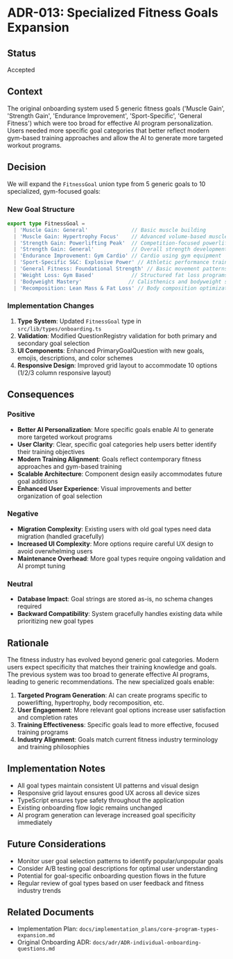 # ADR-013: Specialized Fitness Goals Expansion

## Status
Accepted

## Context
The original onboarding system used 5 generic fitness goals ('Muscle Gain', 'Strength Gain', 'Endurance Improvement', 'Sport-Specific', 'General Fitness') which were too broad for effective AI program personalization. Users needed more specific goal categories that better reflect modern gym-based training approaches and allow the AI to generate more targeted workout programs.

## Decision
We will expand the `FitnessGoal` union type from 5 generic goals to 10 specialized, gym-focused goals:

### New Goal Structure
```typescript
export type FitnessGoal =
  | 'Muscle Gain: General'              // Basic muscle building
  | 'Muscle Gain: Hypertrophy Focus'    // Advanced volume-based muscle building
  | 'Strength Gain: Powerlifting Peak'  // Competition-focused powerlifting
  | 'Strength Gain: General'            // Overall strength development
  | 'Endurance Improvement: Gym Cardio' // Cardio using gym equipment
  | 'Sport-Specific S&C: Explosive Power' // Athletic performance training
  | 'General Fitness: Foundational Strength' // Basic movement patterns
  | 'Weight Loss: Gym Based'            // Structured fat loss programs
  | 'Bodyweight Mastery'               // Calisthenics and bodyweight skills
  | 'Recomposition: Lean Mass & Fat Loss' // Body composition optimization
```

### Implementation Changes
1. **Type System**: Updated `FitnessGoal` type in `src/lib/types/onboarding.ts`
2. **Validation**: Modified QuestionRegistry validation for both primary and secondary goal selection
3. **UI Components**: Enhanced PrimaryGoalQuestion with new goals, emojis, descriptions, and color schemes
4. **Responsive Design**: Improved grid layout to accommodate 10 options (1/2/3 column responsive layout)

## Consequences

### Positive
- **Better AI Personalization**: More specific goals enable AI to generate more targeted workout programs
- **User Clarity**: Clear, specific goal categories help users better identify their training objectives
- **Modern Training Alignment**: Goals reflect contemporary fitness approaches and gym-based training
- **Scalable Architecture**: Component design easily accommodates future goal additions
- **Enhanced User Experience**: Visual improvements and better organization of goal selection

### Negative
- **Migration Complexity**: Existing users with old goal types need data migration (handled gracefully)
- **Increased UI Complexity**: More options require careful UX design to avoid overwhelming users
- **Maintenance Overhead**: More goal types require ongoing validation and AI prompt tuning

### Neutral
- **Database Impact**: Goal strings are stored as-is, no schema changes required
- **Backward Compatibility**: System gracefully handles existing data while prioritizing new goal types

## Rationale
The fitness industry has evolved beyond generic goal categories. Modern users expect specificity that matches their training knowledge and goals. The previous system was too broad to generate effective AI programs, leading to generic recommendations. The new specialized goals enable:

1. **Targeted Program Generation**: AI can create programs specific to powerlifting, hypertrophy, body recomposition, etc.
2. **User Engagement**: More relevant goal options increase user satisfaction and completion rates
3. **Training Effectiveness**: Specific goals lead to more effective, focused training programs
4. **Industry Alignment**: Goals match current fitness industry terminology and training philosophies

## Implementation Notes
- All goal types maintain consistent UI patterns and visual design
- Responsive grid layout ensures good UX across all device sizes
- TypeScript ensures type safety throughout the application
- Existing onboarding flow logic remains unchanged
- AI program generation can leverage increased goal specificity immediately

## Future Considerations
- Monitor user goal selection patterns to identify popular/unpopular goals
- Consider A/B testing goal descriptions for optimal user understanding
- Potential for goal-specific onboarding question flows in the future
- Regular review of goal types based on user feedback and fitness industry trends

## Related Documents
- Implementation Plan: `docs/implementation_plans/core-program-types-expansion.md`
- Original Onboarding ADR: `docs/adr/ADR-individual-onboarding-questions.md` 